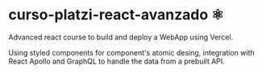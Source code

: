 # curso-platzi-react-avanzado ⚛️

Advanced react course to build and deploy a WebApp using Vercel.

Using styled components for component's atomic desing, integration with React Apollo and GraphQL to handle the data from a prebuilt API.
